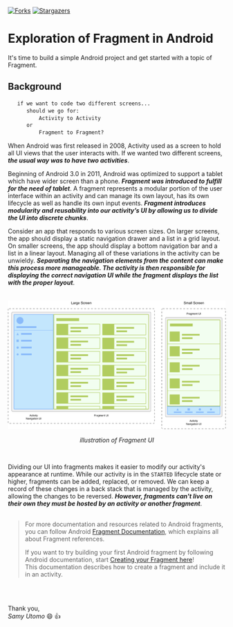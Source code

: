 <!-- THE SHIELDS -->
[![Forks][forks-shield]][forks-url]
[![Stargazers][stars-shield]][stars-url]

# Exploration of Fragment in Android
It's time to build a simple Android project and get started with a topic of Fragment.

## Background  

```txt
   if we want to code two different screens... 
      should we go for:
          Activity to Activity 
      or 
          Fragment to Fragment?
```
When Android was first released in 2008, Activity used as a screen to hold all UI views that the user interacts with. If we wanted two different screens, **_the usual way was to have two activities_**.

Beginning of Android 3.0 in 2011, Android was optimized to support a tablet which have wider screen than a phone. **_Fragment was introduced to fulfill for the need of tablet_**. A fragment represents a modular portion of the user interface within an activity and can manage its own layout, has its own lifecycle as well as handle its own input events. **_Fragment introduces modularity and reusability into our activity’s UI by allowing us to divide the UI into discrete chunks_**.

Consider an app that responds to various screen sizes. On larger screens, the app should display a static navigation drawer and a list in a grid layout. On smaller screens, the app should display a bottom navigation bar and a list in a linear layout. Managing all of these variations in the activity can be unwieldy. **_Separating the navigation elements from the content can make this process more manageable. The activity is then responsible for displaying the correct navigation UI while the fragment displays the list with the proper layout_**.
<br/>
<br/>
<br/>
[![Fragment][fragment-illustration]](misc/fragment-illustration.png)
<p align="center"><i>illustration of Fragment UI</i></p>

<br/>

Dividing our UI into fragments makes it easier to modify our activity's appearance at runtime. While our activity is in the `STARTED` lifecycle state or higher, fragments can be added, replaced, or removed. We can keep a record of these changes in a back stack that is managed by the activity, allowing the changes to be reversed. **_However, fragments can't live on their own they must be hosted by an activity or another fragment_**.
<br/>
<br/>
>For more documentation and resources related to Android fragments, you can follow Android [Fragment Documentation](https://developer.android.com/guide/fragments/), which explains all about Fragment references.
>
>If you want to try building your first Android fragment by following Android documentation, start [Creating your Fragment here](https://developer.android.com/guide/fragments/create/)!  
>This documentation describes how to create a fragment and include it in an activity.
<br/>
<br/>

Thank you,  
*Samy Utomo* :smile: :thumbsup:


<!-- THE LINKS -->
[forks-shield]: https://img.shields.io/github/forks/samyutomo/android-fragment-explore?color=brightgreen&style=for-the-badge
[forks-url]: https://github.com/samyutomo/android-fragment-explore/network/members
[stars-shield]: https://img.shields.io/github/stars/samyutomo/android-fragment-explore?color=yellow&style=for-the-badge
[stars-url]: https://github.com/samyutomo/android-fragment-explore/stargazers
[fragment-illustration]: misc/fragment-illustration.png
